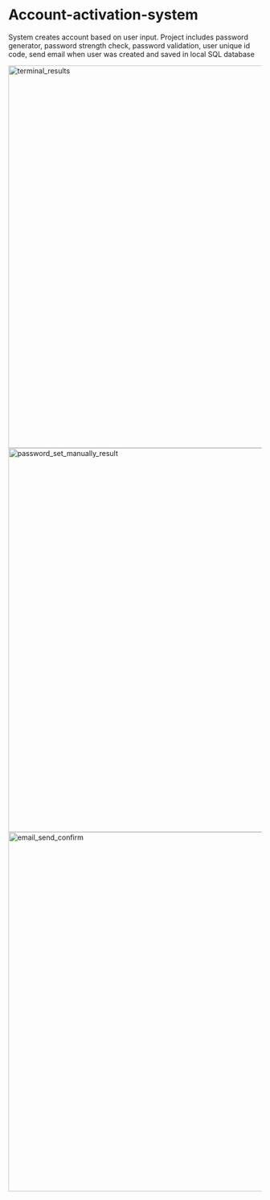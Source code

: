 # Account-activation-system
System creates account based on user input. Project includes password generator, password strength check, password validation, user unique id code, send email when user was created and saved in local SQL  database

<img width="761" alt="terminal_results" src="https://user-images.githubusercontent.com/77678424/183095866-046e67f1-d2fc-4cf8-893f-1284629a1d1c.png">
<img width="764" alt="password_set_manually_result" src="https://user-images.githubusercontent.com/77678424/183095872-a9213b56-c5ee-46aa-9f4b-1ad8e0fc26de.png">
<img width="715" alt="email_send_confirm" src="https://user-images.githubusercontent.com/77678424/183095892-510a028c-adf8-4b35-96d0-6e478172157c.png">
